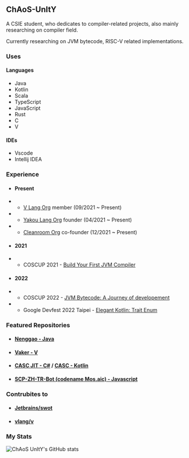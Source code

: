 ## ChAoS-UnItY 

A CSIE student, who dedicates to compiler-related projects, also mainly researching on compiler field.

Currently researching on JVM bytecode, RISC-V related implementations.

### Uses

#### Languages

- Java
- Kotlin
- Scala
- TypeScript
- JavaScript
- Rust
- C
- V

#### IDEs

- Vscode
- Intellij IDEA

### Experience

- #### Present
- - [V Lang Org](https://github.com/vlang) member (09/2021 ~ Present)
- - [Yakou Lang Org](https://github.com/CASC-Lang) founder (04/2021 ~ Present)
- - [Cleanroom Org](https://github.com/CleanroomMC) co-founder (12/2021 ~ Present)

- #### 2021
- - COSCUP 2021 - [Build Your First JVM Compiler](https://coscup.org/2021/zh-TW/session/P8B7S7)
- #### 2022
- - COSCUP 2022 - [JVM Bytecode: A Journey of developement](https://coscup.org/2022/zh-TW/session/ZKKAC9)
- - Google Devfest 2022 Taipei - [Elegant Kotlin: Trait Enum](https://gdg.community.dev/events/details/google-gdg-taipei-presents-devfest-2022-taipei/)

### Featured Repositories
- #### [Nenggao - Java](https://github.com/ChAoSUnItY/Nenggao)
- #### [Vaker - V](https://github.com/ChAoSUnItY/vaker)
- #### [CASC JIT - C#](https://github.com/CASC-Lang/CASC-JIT) / [CASC - Kotlin](https://github.com/CASC-Lang/CASC)
- #### [SCP-ZH-TR-Bot (codename Mos.aic) - Javascript](https://github.com/SCP-ZH-TR-TECH/SCP-zh-tr-discord-bot)

### Contrubites to
- #### [Jetbrains/swot](https://github.com/JetBrains/swot)
- #### [vlang/v](https://github.com/vlang/v)

### My Stats
![ChAoS UnItY's GitHub stats](https://github-readme-stats.vercel.app/api?username=ChAoSUnItY&show_icons=true&theme=transparent)
